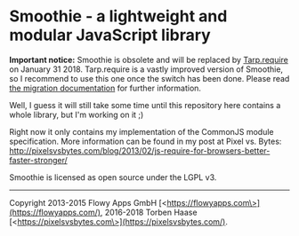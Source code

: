 Smoothie - a lightweight and modular JavaScript library
=======================================================

**Important notice:** Smoothie is obsolete and will be replaced by [Tarp.require](https://github.com/letorbi/smoothie/tree/tarp)
on January 31 2018. Tarp.require is a vastly improved version of Smoothie, so I
recommend to use this one once the switch has been done. Please read [the
migration documentation](https://github.com/letorbi/smoothie/blob/master/doc/migration.md)
for further information.

Well, I guess it will still take some time until this repository here contains
a whole library, but I'm working on it ;)

Right now it only contains my implementation of the CommonJS module
specification. More information can be found in my post at Pixel vs. Bytes:
http://pixelsvsbytes.com/blog/2013/02/js-require-for-browsers-better-faster-stronger/

Smoothie is licensed as open source under the LGPL v3.

----

Copyright 2013-2015 Flowy Apps GmbH [\<https://flowyapps.com\>](https://flowyapps.com/),
          2016-2018 Torben Haase [\<https://pixelsvsbytes.com\>](https://pixelsvsbytes.com/).
